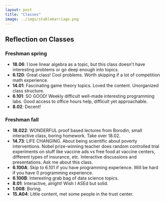 ```yaml
---
layout: post
title: "Classes" 
image: ../imgs/stablemarriage.png
---
```


## Reflection on Classes

### Freshman spring

- **18.06**: I love linear algebra as a topic, but this class doesn't have interesting problems or go deep enough into topics.
- **6.120**: Great class! Cool problems. Worth skipping if a lot of competition math experience.
- **14.01**: Fascinating game theory topics. Loved the content. Unorganized class structure.
- **6.101**: SO GOOD! Weekly difficult well-made interesting programming labs. Good access to office hours help, difficult yet approachable.
- **8.02**: Decent!

### Freshman fall

- **18.022**: WONDERFUL proof based lectures from Borodin, small interactive class, boring homework. Take over 18.02.
- **14.73**: LIFE CHANGING. About being scientific about poverty interventions. Nobel prize-winning teacher does random controlled trial experiments on stuff like vaccine ads vs free food at vaccine centers, different types of insurance, etc. Interactive discussions and presentations. Ask me about this class.
- **6.100A**: Skip to 6.101 if you have programming experience. Will be hard if you have 0 programming experience.
- **6.100B**: Interesting grab bag of data science topics.
- **8.01**: Interactive, alright! Wish I ASEd but solid.
- **1.008**: Boring.
- **15.A04**: Little content, met some people in the trust center.


